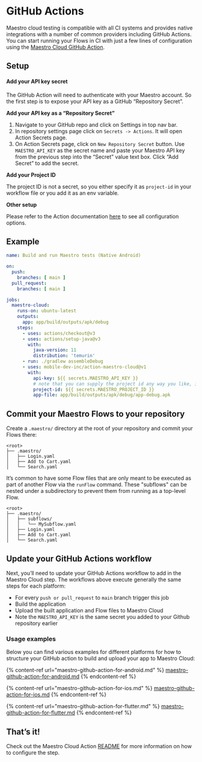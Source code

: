 # GitHub Actions

Maestro cloud testing is compatible with all CI systems and provides native integrations with a number of common providers including GitHub Actions. You can start running your Flows in CI with just a few lines of configuration using the [Maestro Cloud GitHub Action](http://github.com/mobile-dev-inc/action-maestro-cloud).

## Setup

#### Add your API key secret

The GitHub Action will need to authenticate with your Maestro account. So the first step is to expose your API key as a GitHub “Repository Secret”.

**Add your API key as a “Repository Secret”**

1. Navigate to your GitHub repo and click on Settings in top nav bar.
2. In repository settings page click on `Secrets -> Actions`. It will open Action Secrets page.
3. On Action Secrets page, click on `New Repository Secret` button. Use `MAESTRO_API_KEY` as the secret name and paste your Maestro API key from the previous step into the “Secret” value text box. Click “Add Secret” to add the secret.

**Add your Project ID**

The project ID is not a secret, so you either specify it as `project-id` in your workflow file or you add it as an env variable.

**Other setup**

Please refer to the Action documentation [here](https://github.com/marketplace/actions/maestro-cloud-upload-action) to see all configuration options.

## Example

```yaml
name: Build and run Maestro tests (Native Android)

on:
  push:
    branches: [ main ]
  pull_request:
    branches: [ main ]

jobs:
  maestro-cloud:
    runs-on: ubuntu-latest
    outputs:
      app: app/build/outputs/apk/debug
    steps:
      - uses: actions/checkout@v3
      - uses: actions/setup-java@v3
        with:
          java-version: 11
          distribution: 'temurin'
      - run: ./gradlew assembleDebug
      - uses: mobile-dev-inc/action-maestro-cloud@v1
        with:
          api-key: ${{ secrets.MAESTRO_API_KEY }}
          # note that you can supply the project id any way you like, it is not secret
          project-id: ${{ secrets.MAESTRO_PROJECT_ID }}
          app-file: app/build/outputs/apk/debug/app-debug.apk
```

## Commit your Maestro Flows to your repository

Create a `.maestro/` directory at the root of your repository and commit your Flows there:

```
<root>
├── .maestro/
│   ├── Login.yaml
│   ├── Add to Cart.yaml
│   └── Search.yaml
```

It’s common to have some Flow files that are only meant to be executed as part of another Flow via the `runFlow` command. These "subflows" can be nested under a subdirectory to prevent them from running as a top-level Flow.

```
<root>
├── .maestro/
│   ├── subflows/
│   │   └── MySubflow.yaml
│   ├── Login.yaml
│   ├── Add to Cart.yaml
│   └── Search.yaml
```

## Update your GitHub Actions workflow

Next, you’ll need to update your GitHub Actions workflow to add in the Maestro Cloud step. The workflows above execute generally the same steps for each platform:

* For every `push or pull_request` to `main` branch trigger this job
* Build the application
* Upload the built application and Flow files to Maestro Cloud
* Note the `MAESTRO_API_KEY` is the same secret you added to your Github repository earlier

### Usage examples

Below you can find various examples for different platforms for how to structure your GitHub action to build and upload your app to Maestro Cloud:

{% content-ref url="maestro-github-action-for-android.md" %}
[maestro-github-action-for-android.md](maestro-github-action-for-android.md)
{% endcontent-ref %}

{% content-ref url="maestro-github-action-for-ios.md" %}
[maestro-github-action-for-ios.md](maestro-github-action-for-ios.md)
{% endcontent-ref %}

{% content-ref url="maestro-github-action-for-flutter.md" %}
[maestro-github-action-for-flutter.md](maestro-github-action-for-flutter.md)
{% endcontent-ref %}

## That’s it!

Check out the Maestro Cloud Action [README](https://github.com/mobile-dev-inc/action-maestro-cloud) for more information on how to configure the step.
